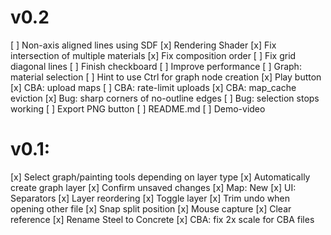 # v0.2
[ ] Non-axis aligned lines using SDF
	[x] Rendering Shader
	[x] Fix intersection of multiple materials
	[x] Fix composition order
	[ ] Fix grid diagonal lines
	[ ] Finish checkboard
	[ ] Improve performance
[ ] Graph: material selection
[ ] Hint to use Ctrl for graph node creation
[x] Play button
	[x] CBA: upload maps
	[ ] CBA: rate-limit uploads
	[x] CBA: map_cache eviction
[x] Bug: sharp corners of no-outline edges
[ ] Bug: selection stops working
[ ] Export PNG button
[ ] README.md
[ ] Demo-video

# v0.1:
[x] Select graph/painting tools depending on layer type
[x] Automatically create graph layer
[x] Confirm unsaved changes
[x] Map: New
[x] UI: Separators
[x] Layer reordering
[x] Toggle layer
[x] Trim undo when opening other file
[x] Snap split position
[x] Mouse capture
[x] Clear reference
[x] Rename Steel to Concrete
[x] CBA: fix 2x scale for CBA files 
